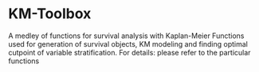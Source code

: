 # KM-Toolbox
A medley of functions for survival analysis with Kaplan-Meier
Functions used for generation of survival objects, KM modeling and finding optimal cutpoint of variable stratification. For details: please refer to the particular functions
